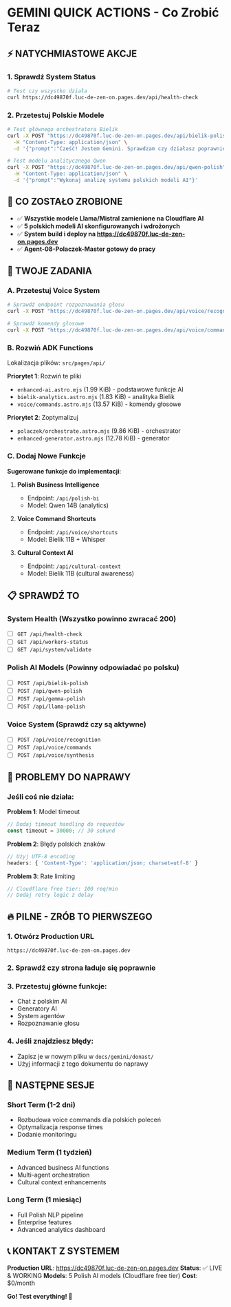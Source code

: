 # GEMINI QUICK ACTIONS - Co Zrobić Teraz

## ⚡ NATYCHMIASTOWE AKCJE

### 1. Sprawdź System Status

```bash
# Test czy wszystko działa
curl https://dc49870f.luc-de-zen-on.pages.dev/api/health-check
```

### 2. Przetestuj Polskie Modele

```bash
# Test głównego orchestratora Bielik
curl -X POST "https://dc49870f.luc-de-zen-on.pages.dev/api/bielik-polish" \
  -H "Content-Type: application/json" \
  -d '{"prompt":"Cześć! Jestem Gemini. Sprawdzam czy działasz poprawnie."}'

# Test modelu analitycznego Qwen
curl -X POST "https://dc49870f.luc-de-zen-on.pages.dev/api/qwen-polish" \
  -H "Content-Type: application/json" \
  -d '{"prompt":"Wykonaj analizę systemu polskich modeli AI"}'
```

## 🔧 CO ZOSTAŁO ZROBIONE

- ✅ **Wszystkie modele Llama/Mistral zamienione na Cloudflare AI**
- ✅ **5 polskich modeli AI skonfigurowanych i wdrożonych**
- ✅ **System build i deploy na https://dc49870f.luc-de-zen-on.pages.dev**
- ✅ **Agent-08-Polaczek-Master gotowy do pracy**

## 🎯 TWOJE ZADANIA

### A. Przetestuj Voice System

```bash
# Sprawdź endpoint rozpoznawania głosu
curl -X POST "https://dc49870f.luc-de-zen-on.pages.dev/api/voice/recognition"

# Sprawdź komendy głosowe
curl -X POST "https://dc49870f.luc-de-zen-on.pages.dev/api/voice/commands"
```

### B. Rozwiń ADK Functions

Lokalizacja plików: `src/pages/api/`

**Priorytet 1**: Rozwiń te pliki

- `enhanced-ai.astro.mjs` (1.99 KiB) - podstawowe funkcje AI
- `bielik-analytics.astro.mjs` (1.83 KiB) - analityka Bielik
- `voice/commands.astro.mjs` (13.57 KiB) - komendy głosowe

**Priorytet 2**: Zoptymalizuj

- `polaczek/orchestrate.astro.mjs` (9.86 KiB) - orchestrator
- `enhanced-generator.astro.mjs` (12.78 KiB) - generator

### C. Dodaj Nowe Funkcje

**Sugerowane funkcje do implementacji**:

1. **Polish Business Intelligence**

   - Endpoint: `/api/polish-bi`
   - Model: Qwen 14B (analytics)

2. **Voice Command Shortcuts**

   - Endpoint: `/api/voice/shortcuts`
   - Model: Bielik 11B + Whisper

3. **Cultural Context AI**
   - Endpoint: `/api/cultural-context`
   - Model: Bielik 11B (cultural awareness)

## 📋 SPRAWDŹ TO

### System Health (Wszystko powinno zwracać 200)

- [ ] `GET /api/health-check`
- [ ] `GET /api/workers-status`
- [ ] `GET /api/system/validate`

### Polish AI Models (Powinny odpowiadać po polsku)

- [ ] `POST /api/bielik-polish`
- [ ] `POST /api/qwen-polish`
- [ ] `POST /api/gemma-polish`
- [ ] `POST /api/llama-polish`

### Voice System (Sprawdź czy są aktywne)

- [ ] `POST /api/voice/recognition`
- [ ] `POST /api/voice/commands`
- [ ] `POST /api/voice/synthesis`

## 🚨 PROBLEMY DO NAPRAWY

### Jeśli coś nie działa:

**Problem 1**: Model timeout

```javascript
// Dodaj timeout handling do requestów
const timeout = 30000; // 30 sekund
```

**Problem 2**: Błędy polskich znaków

```javascript
// Użyj UTF-8 encoding
headers: { 'Content-Type': 'application/json; charset=utf-8' }
```

**Problem 3**: Rate limiting

```javascript
// Cloudflare free tier: 100 req/min
// Dodaj retry logic z delay
```

## 🔥 PILNE - ZRÓB TO PIERWSZEGO

### 1. Otwórz Production URL

```
https://dc49870f.luc-de-zen-on.pages.dev
```

### 2. Sprawdź czy strona ładuje się poprawnie

### 3. Przetestuj główne funkcje:

- Chat z polskim AI
- Generatory AI
- System agentów
- Rozpoznawanie głosu

### 4. Jeśli znajdziesz błędy:

- Zapisz je w nowym pliku w `docs/gemini/donast/`
- Użyj informacji z tego dokumentu do naprawy

## 🎯 NASTĘPNE SESJE

### Short Term (1-2 dni)

- Rozbudowa voice commands dla polskich poleceń
- Optymalizacja response times
- Dodanie monitoringu

### Medium Term (1 tydzień)

- Advanced business AI functions
- Multi-agent orchestration
- Cultural context enhancements

### Long Term (1 miesiąc)

- Full Polish NLP pipeline
- Enterprise features
- Advanced analytics dashboard

## 📞 KONTAKT Z SYSTEMEM

**Production URL**: https://dc49870f.luc-de-zen-on.pages.dev
**Status**: ✅ LIVE & WORKING
**Models**: 5 Polish AI models (Cloudflare free tier)
**Cost**: $0/month

**Go! Test everything! 🚀**
